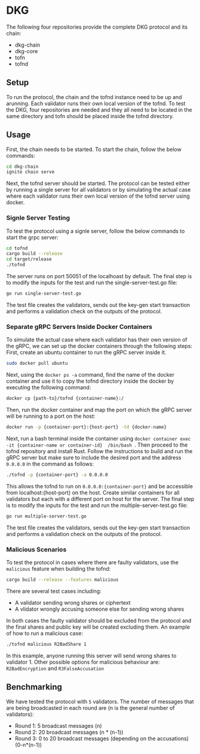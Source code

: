 # DKG 
The following four repositories provide the complete DKG protocol and its chain:
- dkg-chain 
- dkg-core 
- tofn 
- tofnd 
## Setup 
To run the protocol, the chain and the tofnd instance need to be up and arunning. Each validator runs their own local version of the tofnd. 
To test the DKG, four repositories are needed and they all need to be located in the same directory and tofn should be placed inside the tofnd directory. 

## Usage
First, the chain needs to be started. To start the chain, follow the below commands:
```sh
cd dkg-chain
ignite chain serve
```
Next, the tofnd server should be started. The protocol can be tested either by running a single server for all validators or by simulating the actual case where each validator runs their own local version of the tofnd server using docker. 
### Signle Server Testing
To test the protocol using a signle server, follow the below commands to start the grpc server:
```sh
cd tofnd
cargo build --release
cd target/release
./tofnd
```
The server runs on port 50051 of the localhoast by default. 
The final step is to modify the inputs for the test and run the single-server-test.go file:
```sh
go run single-server-test.go
```
The test file creates the validators, sends out the key-gen start transaction and performs a validation check on the outputs of the protocol.

### Separate gRPC Servers Inside Docker Containers
To simulate the actual case where each validator has their own version of the gRPC, we can set up the docker containers through the following steps:
First, create an ubuntu container to run the gRPC server inside it. 
```sh
sudo docker pull ubuntu
```
Next, using the ```docker ps -a``` command, find the name of the docker container and use it to copy the tofnd directory inside the docker by executing the following command:
```sh
docker cp {path-to}/tofnd {container-name}:/ 
```
Then, run the docker container and map the port on which the gRPC server will be running to a port on the host:
```sh
docker run -p {container-port}:{host-port} -td {docker-name} 
```
Next, run a bash terminal inside the container using ```docker container exec -it {container-name or container-id}  /bin/bash ```. Then proceed to the tofnd repository and install Rust. 
Follow the instructions to build and run the gRPC server but make sure to include the desired port and the address ```0.0.0.0``` in the command as follows:
```sh
./tofnd -p {container-port} -a 0.0.0.0
```
This allows the tofnd to run on ```0.0.0.0:{container-port}``` and be accessible from localhost:{host-port} on the host.
Create similar containers for all validators but each with a different port on host for the server.
The final step is to modify the inputs for the test and run the multiple-server-test.go file:
```sh
go run multiple-server-test.go
```
The test file creates the validators, sends out the key-gen start transaction and performs a validation check on the outputs of the protocol.
### Malicious Scenarios
To test the protocol in cases where there are faulty validators, use the ```malicious``` feature when building the tofnd:
```sh
cargo build --release --features malicious
```
There are several test cases including:
- A validator sending wrong shares or ciphertext
- A vlidator wrongly accusing someone else for sending wrong shares

In both cases the faulty validator should be excluded from the protocol and the final shares and public key will be created excluding them.
 An example of how to run a malicious case:
```sh
./tofnd malicious R2BadShare 1
```
In this example, anyone running this server will send wrong shares to validator 1.
Other possible options for malicious behaviour are: `R2BadEncryption` and `R3FalseAccusation`
## Benchmarking
We have tested the protocol with `5` validators. The number of messages that are being broadcasted in each round are (n is the general number of validators):
- Round 1: 5 broadcast messages (n)
- Round 2: 20 broadcast messages (n * (n-1))
- Round 3: 0 to 20 broadcast messages (depending on the accusations) (0-n*(n-1))
